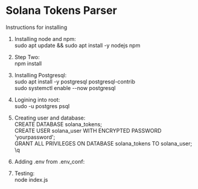 # Solana Tokens Parser

Instructions for installing

1. Installing node and npm:\
    sudo apt update && sudo apt install -y nodejs npm

2. Step Two:\
    npm install

3. Installing Postgresql:\
    sudo apt install -y postgresql postgresql-contrib\
    sudo systemctl enable --now postgresql

4. Logining into root:\
    sudo -u postgres psql

5. Creating user and database:\
    CREATE DATABASE solana_tokens;\
    CREATE USER solana_user WITH ENCRYPTED PASSWORD 'yourpassword';\
    GRANT ALL PRIVILEGES ON DATABASE solana_tokens TO solana_user;\
    \q

6. Adding .env from .env_conf:

7. Testing:\
    node index.js



